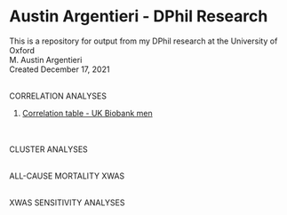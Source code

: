 # Austin Argentieri - DPhil Research

This is a repository for output from my DPhil research at the University of Oxford
<br> M. Austin Argentieri
<br> Created December 17, 2021
<br>
<br>

CORRELATION ANALYSES

1. <a target="_blank" rel="noopener noreferrer" href="http://miargentieri.github.io/correlation/correlation_table_all_vars_feb_22_2022_all_sexes.html">Correlation table - UK Biobank men</a>
<br>
<br>
CLUSTER ANALYSES
<br>
<br>

ALL-CAUSE MORTALITY XWAS 
<br>
<br>

XWAS SENSITIVITY ANALYSES
<br>
<br>

